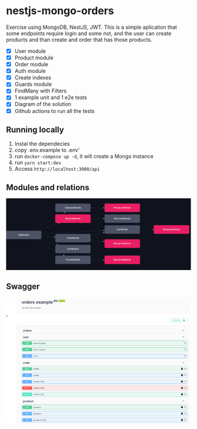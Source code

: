 # nestjs-mongo-orders

Exercise using MongoDB, NestJS, JWT. This is a simple aplication that some endpoints require login and some not, and the user can create products and than create and order that has those products.

-   [x] User module
-   [x] Product module
-   [x] Order module
-   [x] Auth module
-   [x] Create indexes
-   [x] Guards module
-   [x] FindMany with Filters
-   [x] 1 example unit and 1 e2e tests
-   [x] Diagram of the solution
-   [x] Github actions to run all the tests

## Running locally

1. Instal the dependecies
2. copy .env.example to .env'
3. run `docker-compose up -d`, it will create a Mongo instance
4. run `yarn start:dev`
5. Access `http://localhost:3000/api`

## Modules and relations

![Preview](https://github.com/henriqueweiand/nestjs-mongodb-order/blob/master/assets/modules-view.png)

## Swagger

![Preview](https://github.com/henriqueweiand/nestjs-mongodb-order/blob/master/assets/swagger.png)
